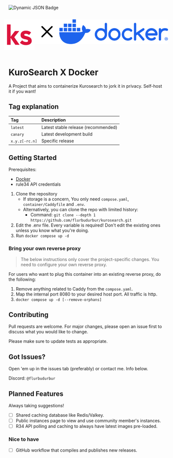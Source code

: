 ![Dynamic JSON Badge](https://img.shields.io/badge/dynamic/json?url=https%3A%2F%2Fgithub.com%2Fflurbudurbur%2Fkurosearch%2Fraw%2Fmain%2Fpackage.json&query=%24.version&style=flat&label=Version&link=https%3A%2F%2Fgithub.com%2Fflurbudurbur%2Fkurosearch%2Freleases%2Flatest)

<div style="display: flex; place-content: center; padding: 1rem">
    <img src=".github/brand/logo.svg" alt="logo" height="100px"/>
    <img src=".github/brand/cross.svg" alt="cross" height="80px">
    <img src=".github/brand/docker.svg" alt="docker" height="80px">
</div>

# KuroSearch X Docker

A Project that aims to containerize Kurosearch to jork it in privacy. Self-host it if you want!

## Tag explanation

| Tag            | Description                         |
| :------------- | :---------------------------------- |
| `latest`       | Latest stable release (recommended) |
| `canary`       | Latest development build            |
| `x.y.z[-rc.n]` | Specific release                    |

## Getting Started

Prerequisites:

- [Docker](https://docs.docker.com/get-started/)
- rule34 API credentials

1. Clone the repository
   - If storage is a concern, You only need `compose.yaml`, `container/Caddyfile` and `.env`.
   - Alternatively, you can clone the repo with limited history:
     - Command: `git clone --depth 1 https://github.com/flurbudurbur/kurosearch.git`
2. Edit the .env file. Every variable is required! Don't edit the existing ones unless you know what you're doing.
3. Run `docker compose up -d`

### Bring your own reverse proxy

> The below instructions only cover the project-specific changes.
> You need to configure your own reverse proxy.

For users who want to plug this container into an existing reverse proxy, do the following:

1. Remove anything related to Caddy from the `compose.yaml`.
2. Map the internal port 8080 to your desired host port. All traffic is http.
3. `docker compose up -d [--remove-orphans]`

## Contributing

Pull requests are welcome. For major changes, please open an issue first to discuss what you would like to change.

Please make sure to update tests as appropriate.

## Got Issues?

Open 'em up in the issues tab (preferably) or contact me. Info below.

Discord: `@flurbudurbur`

## Planned Features

Always taking suggestions!

- [ ] Shared caching database like Redis/Valkey.
- [ ] Public instances page to view and use community member's instances.
- [ ] R34 API polling and caching to always have latest images pre-loaded.

### Nice to have

- [ ] GitHub workflow that compiles and publishes new releases.
